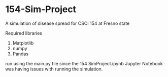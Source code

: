 # 154-Sim-Project
A simulation of disease spread for CSCI 154 at Fresno state

Required libraries
1. Matplotlib
2. numpy
3. Pandas

run using the main.py file since the 154 SimProject.ipynb Jupyter Notebook was having issues with running the simulation.

